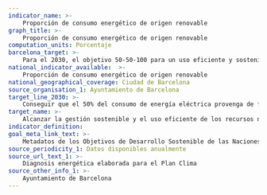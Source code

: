```yaml
---
indicator_name: >-
    Proporción de consumo energético de origen renovable
graph_title: >-
    Proporción de consumo energético de origen renovable
computation_units: Porcentaje
barcelona_target: >-
    Para el 2030, el objetivo 50-50-100 para un uso eficiente y sostenible de los recursos naturales
national_indicator_available:  >-
    Proporción de consumo energético de origen renovable
national_geographical_coverage: Ciudad de Barcelona
source_organisation_1: Ayuntamiento de Barcelona
target_line_2030: >-
    Conseguir que el 50% del consumo de energía eléctrica provenga de fuentes renovables
target_name: >-
    Alcanzar la gestión sostenible y el uso eficiente de los recursos naturales
indicator_definition:
goal_meta_link_text: >-
    Metadatos de los Objetivos de Desarrollo Sostenible de las Naciones Unidas (pdf 894kB)
source_periodicity_1: Datos disponibles anualmente
source_url_text_1: >-
    Diagnosis energética elaborada para el Plan Clima 
source_other_info_1: >-
    Ayuntamiento de Barcelona
---
```

